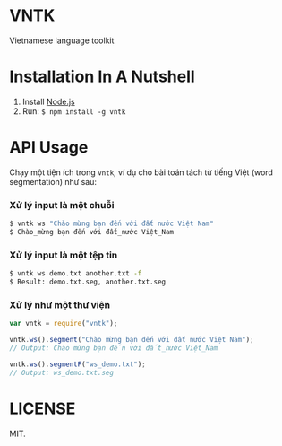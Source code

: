 # VNTK

Vietnamese language toolkit

# Installation In A Nutshell

1. Install [Node.js](http://nodejs.org/)
2. Run: `$ npm install -g vntk`

# API Usage

Chạy một tiện ích trong `vntk`, ví dụ cho bài toán tách từ tiếng Việt (word segmentation) như sau:

### Xử lý input là một chuỗi
```bash
$ vntk ws "Chào mừng bạn đến với đất nước Việt Nam"
$ Chào_mừng bạn đến với đất_nước Việt_Nam
```

### Xử lý input là một tệp tin
```bash
$ vntk ws demo.txt another.txt -f
$ Result: demo.txt.seg, another.txt.seg
```

### Xử lý như một thư viện
```javascript
var vntk = require("vntk");

vntk.ws().segment("Chào mừng bạn đến với đất nước Việt Nam");
// Output: Chào mừng bạn đến với đất_nước Việt_Nam

vntk.ws().segmentF("ws_demo.txt");
// Output: ws_demo.txt.seg

```

LICENSE
========

MIT.